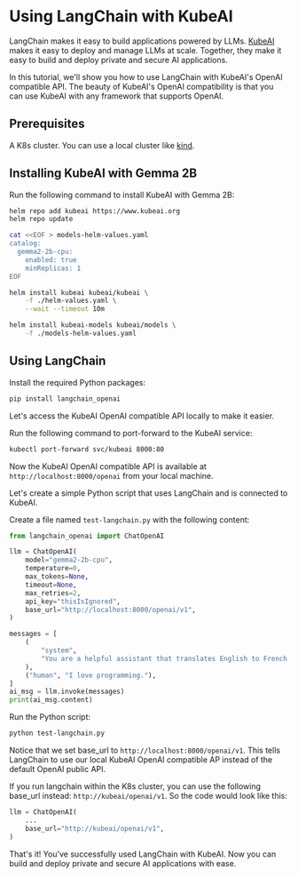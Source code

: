 # Using LangChain with KubeAI

LangChain makes it easy to build applications powered by LLMs.
[KubeAI](https://github.com/kubeai-project/kubeai) makes
it easy to deploy and manage LLMs at scale. Together, they make it easy to
build and deploy private and secure AI applications.

In this tutorial, we'll show you how to use LangChain with KubeAI's OpenAI
compatible API. The beauty of KubeAI's OpenAI compatibility is that you can use
KubeAI with any framework that supports OpenAI.

## Prerequisites
A K8s cluster. You can use a local cluster like [kind](https://kind.sigs.k8s.io/).

## Installing KubeAI with Gemma 2B

Run the following command to install KubeAI with Gemma 2B:

```bash
helm repo add kubeai https://www.kubeai.org
helm repo update

cat <<EOF > models-helm-values.yaml
catalog:
  gemma2-2b-cpu:
    enabled: true
    minReplicas: 1
EOF

helm install kubeai kubeai/kubeai \
    -f ./helm-values.yaml \
    --wait --timeout 10m

helm install kubeai-models kubeai/models \
    -f ./models-helm-values.yaml
```

## Using LangChain
Install the required Python packages:
```bash
pip install langchain_openai
```

Let's access the KubeAI OpenAI compatible API locally to make it easier.

Run the following command to port-forward to the KubeAI service:
```bash
kubectl port-forward svc/kubeai 8000:80
```
Now the KubeAI OpenAI compatible API is available at `http://localhost:8000/openai`
from your local machine.

Let's create a simple Python script that uses LangChain and is connected to KubeAI.

Create a file named `test-langchain.py` with the following content:
```python
from langchain_openai import ChatOpenAI

llm = ChatOpenAI(
    model="gemma2-2b-cpu",
    temperature=0,
    max_tokens=None,
    timeout=None,
    max_retries=2,
    api_key="thisIsIgnored",
    base_url="http://localhost:8000/openai/v1",
)

messages = [
    (
        "system",
        "You are a helpful assistant that translates English to French. Translate the user sentence.",
    ),
    ("human", "I love programming."),
]
ai_msg = llm.invoke(messages)
print(ai_msg.content)
```

Run the Python script:
```bash
python test-langchain.py
```

Notice that we set base_url to `http://localhost:8000/openai/v1`. This tells
LangChain to use our local KubeAI OpenAI compatible AP instead of the default
OpenAI public API.

If you run langchain within the K8s cluster, you can use the following base_url instead:
`http://kubeai/openai/v1`. So the code would look like this:
```python
llm = ChatOpenAI(
    ...
    base_url="http://kubeai/openai/v1",
)
```

That's it! You've successfully used LangChain with KubeAI. Now you can build
and deploy private and secure AI applications with ease.
